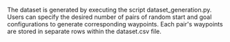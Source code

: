 The dataset is generated by executing the script dataset_generation.py.
Users can specify the desired number of pairs of random start and goal configurations to generate corresponding waypoints. 
Each pair's waypoints are stored in separate rows within the dataset.csv file.
